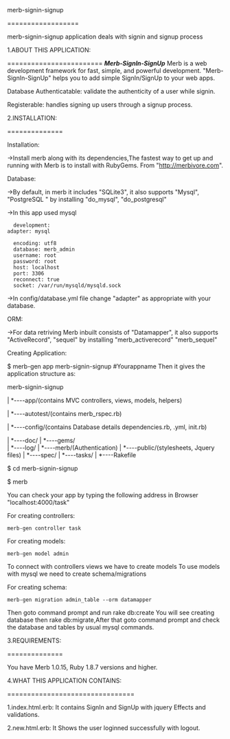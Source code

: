 merb-signin-signup

==================

merb-signin-signup application deals with signin and signup process

1.ABOUT THIS APPLICATION:

========================
*****Merb-SignIn-SignUp*****
Merb is a web development framework for fast, simple, and powerful development.
"Merb-SignIn-SignUp" helps you to add simple SignIn/SignUp to your web apps.
 
 Database Authenticatable:  validate the authenticity of a user while signin.
 
 Registerable: handles signing up users through a signup process.
 
2.INSTALLATION:

==============

Installation:
 
 ->Install merb along with its dependencies,The fastest way to get up and running with Merb is to install 
with RubyGems. From "http://merbivore.com".

Database:
 
 ->By default, in merb it includes "SQLite3", it also supports "Mysql", "PostgreSQL " by installing 
"do_mysql", "do_postgresql"
 
 ->In this app used mysql 
 
      development:
    adapter: mysql
    
	  encoding: utf8
	  database: merb_admin
	  username: root
	  password: root
	  host: localhost
	  port: 3306
	  reconnect: true
	  socket: /var/run/mysqld/mysqld.sock
 
 ->In config/database.yml file change "adapter" as appropriate with your database.

ORM:
 
 ->For data retriving Merb inbuilt consists of "Datamapper", it also supports "ActiveRecord", "sequel" by installing
"merb_activerecord"
"merb_sequel"

Creating Application:
 
 $ merb-gen app merb-signin-signup #Yourappname
Then it gives the application structure as:

merb-signin-signup
  
  |
  *----app/(contains MVC controllers, views, models, helpers)
  
  |
  *----autotest/(contains merb_rspec.rb)
  
  |
  *----config/(contains Database details dependencies.rb, .yml, init.rb)
  
  |
  *----doc/
  |
  	*----gems/  
  |
  *----log/
  |
  *----merb/(Authentication)
  |
  *----public/(stylesheets, Jquery files)
  |
  *----spec/
  |
  *----tasks/ 
  |
  *----Rakefile
 
 $ cd merb-signin-signup
 
 $ merb

You can check your app by typing the following address in Browser "localhost:4000/task" 

For creating controllers:

    merb-gen controller task
    
For creating models:

    merb-gen model admin
    
To connect with controllers views we have to create models 
To use models with mysql we need to create schema/migrations

For creating schema:

    merb-gen migration admin_table --orm datamapper
    
Then goto command prompt and run rake db:create
You will see creating database
then rake db:migrate,After that goto command prompt and check the database and tables by usual mysql commands.

3.REQUIREMENTS:

==============

You have Merb 1.0.15, Ruby 1.8.7 versions and higher.

4.WHAT THIS APPLICATION CONTAINS:

================================

1.index.html.erb: It contains SignIn and SignUp with jquery Effects and validations.

2.new.html.erb: It Shows the user loginned successfully with logout.
